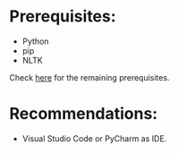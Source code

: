 # Prerequisites:

-   Python
-   pip
-   NLTK

Check [here](https://github.com/aravindvnair99/Natural-Language-Processing/network/dependencies) for the remaining prerequisites.

# Recommendations:

-   Visual Studio Code or PyCharm as IDE.
